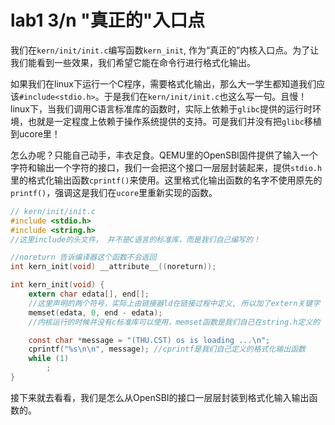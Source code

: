 # lab1 3/n "真正的"入口点

我们在`kern/init/init.c`编写函数`kern_init`, 作为“真正的”内核入口点。为了让我们能看到一些效果，我们希望它能在命令行进行格式化输出。

如果我们在linux下运行一个C程序，需要格式化输出，那么大一学生都知道我们应该`#include<stdio.h>`。于是我们在`kern/init/init.c`也这么写一句。且慢！linux下，当我们调用C语言标准库的函数时，实际上依赖于`glibc`提供的运行时环境，也就是一定程度上依赖于操作系统提供的支持。可是我们并没有把`glibc`移植到ucore里！

怎么办呢？只能自己动手，丰衣足食。QEMU里的OpenSBI固件提供了输入一个字符和输出一个字符的接口，我们一会把这个接口一层层封装起来，提供`stdio.h`里的格式化输出函数`cprintf()`来使用。这里格式化输出函数的名字不使用原先的`printf()`，强调这是我们在`ucore`里重新实现的函数。

```c
// kern/init/init.c
#include <stdio.h>
#include <string.h>
//这里include的头文件， 并不是C语言的标准库，而是我们自己编写的！

//noreturn 告诉编译器这个函数不会返回
int kern_init(void) __attribute__((noreturn));

int kern_init(void) {
    extern char edata[], end[]; 
    //这里声明的两个符号，实际上由链接器ld在链接过程中定义, 所以加了extern关键字
    memset(edata, 0, end - edata); 
    //内核运行的时候并没有c标准库可以使用，memset函数是我们自己在string.h定义的

    const char *message = "(THU.CST) os is loading ...\n";
    cprintf("%s\n\n", message); //cprintf是我们自己定义的格式化输出函数
   	while (1)
        ;
}
```

接下来就去看看，我们是怎么从OpenSBI的接口一层层封装到格式化输入输出函数的。